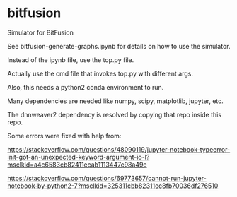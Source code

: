 # bitfusion
Simulator for BitFusion

See bitfusion-generate-graphs.ipynb for details on how to use the simulator.


Instead of the ipynb file, use the top.py file.

Actually use the cmd file that invokes top.py with different args.

Also, this needs a python2 conda environment to run.

Many dependencies are needed like numpy, scipy, matplotlib, jupyter, etc.

The dnnweaver2 dependency is resolved by copying that repo inside this repo.

Some errors were fixed with help from:

https://stackoverflow.com/questions/48090119/jupyter-notebook-typeerror-init-got-an-unexpected-keyword-argument-io-l?msclkid=a4c6583cb82411ecab1113447c98a49e


https://stackoverflow.com/questions/69773657/cannot-run-jupyter-notebook-by-python2-7?msclkid=325311cbb82311ec8fb70036df276510
